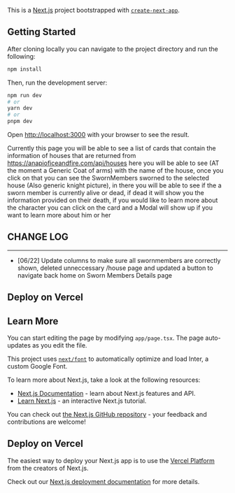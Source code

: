 This is a [Next.js](https://nextjs.org/) project bootstrapped with [`create-next-app`](https://github.com/vercel/next.js/tree/canary/packages/create-next-app).

## Getting Started

After cloning locally you can navigate to the project directory and run the following:

```bash
npm install
```

Then, run the development server:

```bash
npm run dev
# or
yarn dev
# or
pnpm dev
```

Open [http://localhost:3000](http://localhost:3000) with your browser to see the result.

Currently this page you will be able to see a list of cards that contain the information of houses that are returned from https://anapioficeandfire.com/api/houses here you will be able to see (AT the moment a Generic Coat of arms) with the name of the house, once you click on that you can see the SwornMembers sworned to the selected house (Also generic knight picture), in there you will be able to see if the a sworn member is currently alive or dead, if dead it will show you the information provided on their death, if you would like to learn more about the character you can click on the card and a Modal will show up if you want to learn more about him or her

## CHANGE LOG
***
* [06/22] Update columns to make sure all swornmembers are correctly shown, deleted unneccessary /house page and updated a button to navigate back home on Sworn Members Details page

## Deploy on Vercel

## Learn More

You can start editing the page by modifying `app/page.tsx`. The page auto-updates as you edit the file.

This project uses [`next/font`](https://nextjs.org/docs/basic-features/font-optimization) to automatically optimize and load Inter, a custom Google Font.

To learn more about Next.js, take a look at the following resources:

- [Next.js Documentation](https://nextjs.org/docs) - learn about Next.js features and API.
- [Learn Next.js](https://nextjs.org/learn) - an interactive Next.js tutorial.

You can check out [the Next.js GitHub repository](https://github.com/vercel/next.js/) - your feedback and contributions are welcome!

## Deploy on Vercel

The easiest way to deploy your Next.js app is to use the [Vercel Platform](https://vercel.com/new?utm_medium=default-template&filter=next.js&utm_source=create-next-app&utm_campaign=create-next-app-readme) from the creators of Next.js.

Check out our [Next.js deployment documentation](https://nextjs.org/docs/deployment) for more details.

